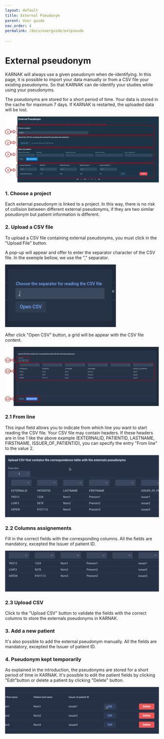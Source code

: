 ```yaml
---
layout: default
title: External Pseudonym
parent: User guide
nav_order: 4
permalink: /docs/userguide/extpseudo

---
```


# External pseudonym

KARNAK will always use a given pseudonym when de-identifying. In this page, it is possible to import your data manually or from a CSV file your existing pseudonyms. So that KARNAK can de-identify your studies while using your pseudonyms.

The pseudonyms are stored for a short period of time. Your data is stored in the cache for maximum 7 days. If KARNAK is restarted, the uploaded data will be lost.

![External pseudonym cache](resources/external_pseudonym_cache.png)

### 1. Choose a project

Each external pseudonym is linked to a project. In this way, there is no risk of collision between different external pseudonyms, if they are two similar pseudonym but patient information is different.

### 2. Upload a CSV file

To upload a CSV file containing external pseudonyms, you must click in the "Upload File" button. 

A pop-up will appear and offer to enter the separator character of the CSV file. In the exemple bellow, we use the "," separator. 

![External pseudonym pop-up](resources/external_pseudonym_popup.png)

After click "Open CSV" button, a grid will be appear with the CSV file content.  

![External pseudonym CSV Dialog](resources/external_pseudonym_csvdialog.png)

### 2.1 From line

This input field allows you to indicate from which line you want to start reading the CSV file. Your CSV file may contain headers. If these headers are in line 1 like the above example (EXTERNALID, PATIENTID, LASTNAME, FIRSTNAME, ISSUER_OF_PATIENTID), you can specify the entry "From line" to the value 2. 

![External pseudonym CSV Dialog 2](resources/external_pseudonym_csvdialog2.gif)

### 2.2 Columns assignements 

Fill in the correct fields with the corresponding columns. All the fields are mandatory, excepted the Issuer of patient ID.

![External pseudonym CSV Dialog 3](resources/external_pseudonym_csvdialog3.gif)

### 2.3 Upload CSV

Click to the "Upload CSV" button to validate the fields with the correct columns to store the externals pseudonyms in KARNAK.

### 3. Add a new patient

It's also possible to add the external pseudonym manually. All the fields are mandatory, excepted the Issuer of patient ID.

### 4. Pseudonym kept temporarily

As explained in the introduction, the pseudonyms are stored for a short period of time in KARNAK. It's possible to edit the patient fields by clicking "Edit"button  or delete a patient by clicking "Delete" button.

![External pseudonym CSV Dialog 2](resources/external_pseudonym_csvdialog4.gif)